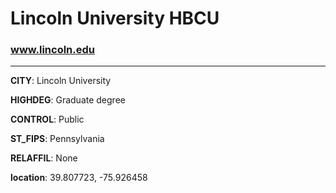 # Lincoln University HBCU
### www.lincoln.edu
---
**CITY**: Lincoln University

**HIGHDEG**: Graduate degree

**CONTROL**: Public

**ST_FIPS**: Pennsylvania

**RELAFFIL**: None

**location**: 39.807723, -75.926458
